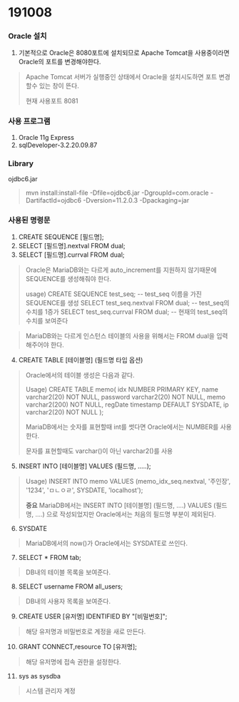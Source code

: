# 191008

### Oracle 설치

1. 기본적으로 Oracle은 8080포트에 설치되므로 Apache Tomcat을 사용중이라면 Oracle의 포트를 변경해야한다.

> Apache Tomcat 서버가 실행중인 상태에서 Oracle을 설치시도하면 포트 변경할수 있는 창이 뜬다.
>
> 현재 사용포트 8081



### 사용 프로그램

1. Oracle 11g Express
2. sqlDeveloper-3.2.20.09.87



### Library

ojdbc6.jar

> mvn install:install-file -Dfile=ojdbc6.jar -DgroupId=com.oracle -DartifactId=ojdbc6 -Dversion=11.2.0.3 -Dpackaging=jar



### 사용된 명령문

1. CREATE SEQUENCE [필드명];
2. SELECT [필드명].nextval FROM dual;
3. SELECT [필드명].currval FROM dual;

> Oracle은 MariaDB와는 다르게 auto_increment를 지원하지 않기때문에 SEQUENCE를 생성해줘야 한다.
>
> usage)
> CREATE SEQUENCE test_seq;  -- test_seq 이름을 가진 SEQUENCE를 생성
> SELECT test_seq.nextval FROM dual;  -- test_seq의 수치를 1증가
> SELECT test_seq.currval FROM dual;  -- 현재의 test_seq의 수치를 보여준다

> MariaDB와는 다르게 인스턴스 테이블의 사용을 위해서는 FROM dual을 입력해주어야 한다.

4. CREATE TABLE [테이블명] (필드명 타입 옵션)

> Oracle에서의 테이블 생성은 다음과 같다.
>
> Usage)
> CREATE TABLE memo(
> 	idx NUMBER PRIMARY KEY,
> 	name varchar2(20) NOT NULL,
> 	password varchar2(20) NOT NULL,
> 	memo varchar2(200) NOT NULL,
> 	regDate timestamp DEFAULT SYSDATE,
> 	ip varchar2(20) NOT NULL
> );
>
> MariaDB에서는 숫자를 표현할때 int를 썻다면 Oracle에서는 NUMBER를 사용한다.
>
> 문자를 표현할때도 varchar()이 아닌 varchar2()를 사용

5. INSERT INTO [테이블명] VALUES (필드명, .....);

> Usage)
> INSERT INTO memo VALUES (memo_idx_seq.nextval, '주인장', '1234', 'ㅁㄴㅇㄹ', SYSDATE, 'localhost');
>
> **중요**
> MariaDB에서는 INSERT INTO [테이블명] (필드명, ....) VALUES (필드명, ....)  으로 작성되었지만
> Oracle에서는 처음의 필드명 부분이 제외된다.

6. SYSDATE

> MariaDB에서의 now()가 Oracle에서는 SYSDATE로 쓰인다.

7. SELECT * FROM tab;

> DB내의 테이블 목록을 보여준다.

8. SELECT username FROM all_users;

> DB내의 사용자 목록을 보여준다.

9. CREATE USER [유저명] IDENTIFIED BY "[비밀번호]";

> 해당 유저명과 비밀번호로 계정을 새로 만든다.

10. GRANT CONNECT,resource TO [유저명];

> 해당 유저명에 접속 권한을 설정한다.

11. sys as sysdba

> 시스템 관리자 계정